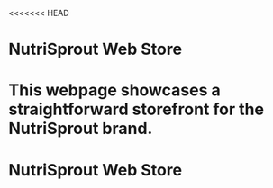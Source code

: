 <<<<<<< HEAD
# NutriSprout Web Store

This webpage showcases a straightforward storefront for the NutriSprout brand.
=======
# NutriSprout Web Store